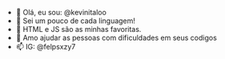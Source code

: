 - 👋 Olá, eu sou: @kevinitaloo
- 👀 Sei um pouco de cada linguagem!
- 🌱 HTML e JS são as minhas favoritas.
- 💞️ Amo ajudar as pessoas com dificuldades em seus codigos
- 📫 IG: @felpsxzy7
